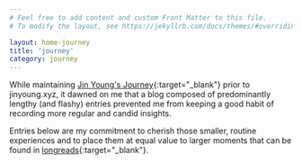```yaml
---
# Feel free to add content and custom Front Matter to this file.
# To modify the layout, see https://jekyllrb.com/docs/themes/#overriding-theme-defaults

layout: home-journey
title: 'journey'
category: journey
---
```


While maintaining [Jin Young's Journey](https://jinyoungsjourney.wordpress.com/){:target="_blank"} prior to jinyoung.xyz, it dawned on me that a blog composed of predominantly lengthy (and flashy) entries prevented me from keeping a good habit of recording more regular and candid insights. 

Entries below are my commitment to cherish those smaller, routine experiences and to place them at equal value to larger moments that can be found in [longreads](https://jinyoung.xyz/blog-longreads/){:target="_blank"}.
